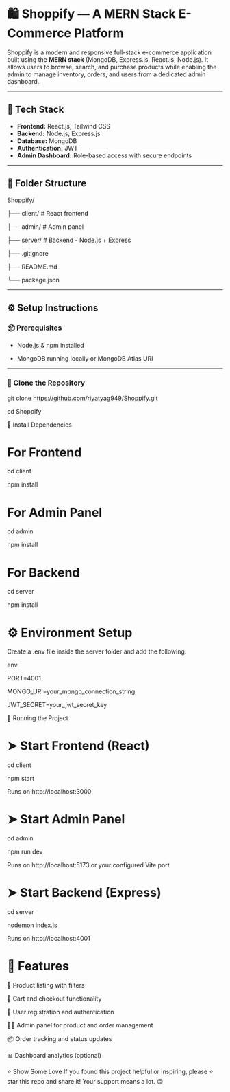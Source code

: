 # 🛍️ Shoppify — A MERN Stack E-Commerce Platform

Shoppify is a modern and responsive full-stack e-commerce application built using the **MERN stack** (MongoDB, Express.js, React.js, Node.js). It allows users to browse, search, and purchase products while enabling the admin to manage inventory, orders, and users from a dedicated admin dashboard.

---

## 🚀 Tech Stack

- **Frontend:** React.js, Tailwind CSS
- **Backend:** Node.js, Express.js
- **Database:** MongoDB
- **Authentication:** JWT
- **Admin Dashboard:** Role-based access with secure endpoints

---

## 📁 Folder Structure

Shoppify/

├── client/ # React frontend

├── admin/ # Admin panel

├── server/ # Backend - Node.js + Express

├── .gitignore

├── README.md

└── package.json

---

## ⚙️ Setup Instructions

### 📦 Prerequisites

- Node.js & npm installed

- MongoDB running locally or MongoDB Atlas URI

---

### 🔧 Clone the Repository

git clone https://github.com/riyatyag949/Shoppify.git

cd Shoppify

🧩 Install Dependencies

# For Frontend

cd client

npm install


# For Admin Panel

cd admin

npm install


# For Backend

cd server

npm install


# ⚙️ Environment Setup

Create a .env file inside the server folder and add the following:

env

PORT=4001

MONGO_URI=your_mongo_connection_string

JWT_SECRET=your_jwt_secret_key

🏁 Running the Project

# ➤ Start Frontend (React)

cd client

npm start

Runs on http://localhost:3000

# ➤ Start Admin Panel

cd admin

npm run dev

Runs on http://localhost:5173 or your configured Vite port

# ➤ Start Backend (Express)

cd server

nodemon index.js

Runs on http://localhost:4001

# 🔐 Features
🛒 Product listing with filters

🧾 Cart and checkout functionality

🧍 User registration and authentication

🧑‍💼 Admin panel for product and order management

📦 Order tracking and status updates

📊 Dashboard analytics (optional)


⭐ Show Some Love
If you found this project helpful or inspiring, please ⭐ star this repo and share it! Your support means a lot. 😊








